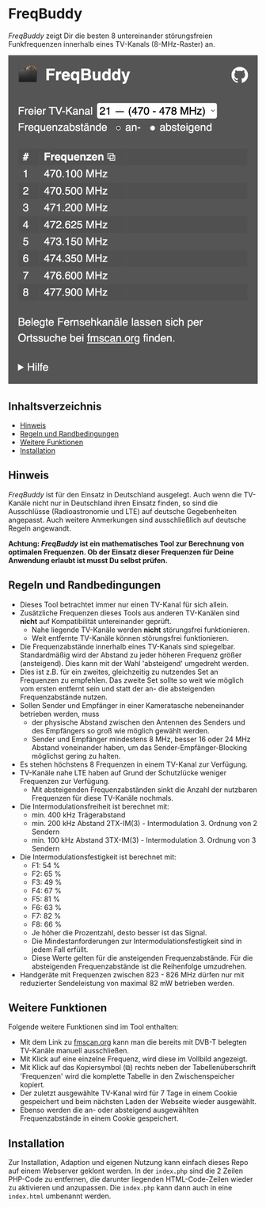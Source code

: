 # FreqBuddy

*FreqBuddy* zeigt Dir die besten 8 untereinander störungsfreien Funkfrequenzen innerhalb eines TV-Kanals (8-MHz-Raster) an.

![Full screenshot of the web page](screenshot.png)

## Inhaltsverzeichnis

* [Hinweis](#hinweis)
* [Regeln und Randbedingungen](#regeln-und-randbedingungen)
* [Weitere Funktionen](#weitere-funktionen)
* [Installation](#installation)

## Hinweis

*FreqBuddy* ist für den Einsatz in Deutschland ausgelegt. Auch wenn die TV-Kanäle nicht nur in Deutschland ihren Einsatz finden, so sind die Ausschlüsse (Radioastronomie und LTE) auf deutsche Gegebenheiten angepasst. Auch weitere Anmerkungen sind ausschließlich auf deutsche Regeln angewandt.

__Achtung: *FreqBuddy* ist ein mathematisches Tool zur Berechnung von optimalen Frequenzen. Ob der Einsatz dieser Frequenzen für Deine Anwendung erlaubt ist musst Du selbst prüfen.__

## Regeln und Randbedingungen

- Dieses Tool betrachtet immer nur einen TV-Kanal für sich allein.
- Zusätzliche Frequenzen dieses Tools aus anderen TV-Kanälen sind **nicht** auf Kompatibilität untereinander geprüft.
  - Nahe liegende TV-Kanäle werden **nicht** störungsfrei funktionieren.
  - Weit entfernte TV-Kanäle können störungsfrei funktionieren.
- Die Frequenzabstände innerhalb eines TV-Kanals sind spiegelbar. Standardmäßig wird der Abstand zu jeder höheren Frequenz größer (ansteigend). Dies kann mit der Wahl 'absteigend' umgedreht werden.
 - Dies ist z.B. für ein zweites, gleichzeitig zu nutzendes Set an Frequenzen zu empfehlen. Das zweite Set sollte so weit wie möglich vom ersten entfernt sein und statt der an- die absteigenden
 Frequenzabstände nutzen.
- Sollen Sender und Empfänger in einer Kameratasche nebeneinander betrieben werden, muss
  - der physische Abstand zwischen den Antennen des Senders und des Empfängers so groß wie möglich gewählt werden.
  - Sender und Empfänger mindestens 8 MHz, besser 16 oder 24 MHz Abstand voneinander haben, um das Sender-Empfänger-Blocking möglichst gering zu halten.
- Es stehen höchstens 8 Frequenzen in einem TV-Kanal zur Verfügung.
- TV-Kanäle nahe LTE haben auf Grund der Schutzlücke weniger Frequenzen zur Verfügung.
  - Mit absteigenden Frequenzabständen sinkt die Anzahl der nutzbaren Frequenzen für diese TV-Kanäle nochmals.
- Die Intermodulationsfreiheit ist berechnet mit:
  - min. 400 kHz Trägerabstand
  - min. 200 kHz Abstand 2TX-IM(3) - Intermodulation 3. Ordnung von 2 Sendern
  - min. 100 kHz Abstand 3TX-IM(3) - Intermodulation 3. Ordnung von 3 Sendern
- Die Intermodulationsfestigkeit ist berechnet mit:
  - F1: 54 %
  - F2: 65 %
  - F3: 49 %
  - F4: 67 %
  - F5: 81 %
  - F6: 63 %
  - F7: 82 %
  - F8: 66 %
  - Je höher die Prozentzahl, desto besser ist das Signal.
  - Die Mindestanforderungen zur Intermodulationsfestigkeit sind in jedem Fall erfüllt.
  - Diese Werte gelten für die ansteigenden Frequenzabstände. Für die absteigenden Frequenzabstände ist die Reihenfolge umzudrehen.
- Handgeräte mit Frequenzen zwischen 823 - 826 MHz dürfen nur mit reduzierter Sendeleistung von maximal 82 mW betrieben werden.</span>

## Weitere Funktionen

Folgende weitere Funktionen sind im Tool enthalten:
- Mit dem Link zu [fmscan.org](https://fmscan.org/locsearch.php?reset=1&r=t&m=s) kann man die bereits mit DVB-T belegten TV-Kanäle manuell ausschließen.
- Mit Klick auf eine einzelne Frequenz, wird diese im Vollbild angezeigt.
- Mit Klick auf das Kopiersymbol (⧉) rechts neben der Tabellenüberschrift 'Frequenzen' wird die komplette Tabelle in den Zwischenspeicher kopiert.
- Der zuletzt ausgewählte TV-Kanal wird für 7 Tage in einem Cookie gespeichert und beim nächsten Laden der Webseite wieder ausgewählt.
- Ebenso werden die an- oder absteigend ausgewählten Frequenzabstände in einem Cookie gespeichert.

## Installation

Zur Installation, Adaption und eigenen Nutzung kann einfach dieses Repo auf einem Webserver geklont werden. In der `index.php` sind die 2 Zeilen PHP-Code zu entfernen, die darunter liegenden HTML-Code-Zeilen wieder zu aktivieren und anzupassen. Die `index.php` kann dann auch in eine `index.html` umbenannt werden.
